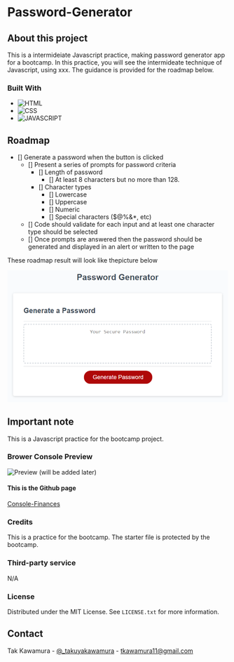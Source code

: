 # Password-Generator

## About this project

This is a intermideiate Javascript practice, making password generator app for a bootcamp. In this practice, you will see the intermideate technique of Javascript, using xxx. The guidance is provided for the roadmap below.

### Built With

- ![HTML]
- ![CSS]
- ![JAVASCRIPT]

## Roadmap

- [] Generate a password when the button is clicked
  - [] Present a series of prompts for password criteria
    - [] Length of password
      - [] At least 8 characters but no more than 128.
    - [] Character types
      - [] Lowercase
      - [] Uppercase
      - [] Numeric
      - [] Special characters ($@%&\*, etc)
  - [] Code should validate for each input and at least one character type should be selected
  - [] Once prompts are answered then the password should be generated and displayed in an alert or written to the page

These roadmap result will look like thepicture below

![password generator demo](./assets/guide/05-javascript-challenge-demo.png)

## Important note

This is a Javascript practice for the bootcamp project.

### Brower Console Preview

![Preview](./consoleFinances.png) (will be added later)

#### This is the Github page

[Console-Finances](https://sebecjeanluc.github.io/password-generator/)

### Credits

This is a practice for the bootcamp. The starter file is protected by the bootcamp.

### Third-party service

N/A

### License

Distributed under the MIT License. See `LICENSE.txt` for more information.

## Contact

Tak Kawamura - [@\_takuyakawamura](https://twitter.com/_takuyakawamura) - tkawamura11@gmail.com

<!-- MARKDOWN LINKS & IMAGES -->
<!-- https://www.markdownguide.org/basic-syntax/#reference-style-links -->

[HTML]: https://img.shields.io/badge/HTML-orange
[CSS]: https://img.shields.io/badge/CSS-blue
[JAVASCRIPT]: https://img.shields.io/badge/Javascript-yellow
